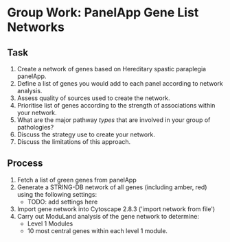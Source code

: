 # Group Work: PanelApp Gene List Networks

## Task

1. Create a network of genes based on Hereditary spastic paraplegia panelApp.
1. Define a list of genes you would add to each panel according to network
   analysis.
1. Assess quality of sources used to create the network.
1. Prioritise list of genes according to the strength of associations within
   your network.
1. What are the major pathway *types* that are involved in your group of pathologies?
1. Discuss the strategy use to create your network.
1. Discuss the limitations of this approach.

## Process

1. Fetch a list of green genes from panelApp
1. Generate a STRING-DB network of all genes (including amber, red) using the following settings:
    - TODO: add settings here
1. Import gene network into Cytoscape 2.8.3 ('import network from file')
1. Carry out ModuLand analysis of the gene network to determine:
    - Level 1 Modules
    - 10 most central genes within each level 1 module.

